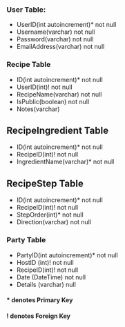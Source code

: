 
### User Table:
- UserID(int autoincrement)* not null
- Username(varchar) not null
- Password(varchar) not null
- EmailAddress(varchar) not null

### Recipe Table
- ID(int autoincrement)* not null
- UserID(int)! not null
- RecipeName(varchar) not null
- IsPublic(boolean) not null
- Notes(varchar)

## RecipeIngredient Table
- ID(int autoincrement)* not null
- RecipeID(int)! not null
- IngredientName(varchar)* not null

## RecipeStep Table
- ID(int autoincrement)* not null
- RecipeID(int)! not null
- StepOrder(int)* not null
- Direction(varchar) not null

### Party Table
- PartyID(int autoincrement)* not null
- HostID (int)! not null
- RecipeID(int)! not null
- Date (DateTime) not null
- Details (varchar) null


#### * denotes Primary Key
#### ! denotes Foreign Key
